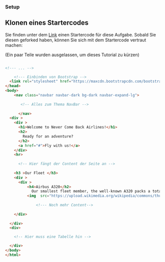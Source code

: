 ### Setup 

## Klonen eines Startercodes

Sie finden unter dem [Link](https://replit.com/@WebdevKIDS/WebDevKIDSLABS0302Starter?v=1) einen Startercode für diese Aufgabe.
Sobald Sie diesen geforked haben, können Sie sich mit dem Startercode vertraut machen:

(Ein paar Teile wurden ausgelassen, um dieses Tutorial zu kürzen)

~~~html

<!--- ... -->

    <!--- Einbinden von Bootstrap -->
  <link rel="stylesheet" href="https://maxcdn.bootstrapcdn.com/bootstrap/4.0.0-beta/css/bootstrap.min.css" integrity="sha384-/Y6pD6FV/Vv2HJnA6t+vslU6fwYXjCFtcEpHbNJ0lyAFsXTsjBbfaDjzALeQsN6M" crossorigin="anonymous">
</head>
<body>
    <nav class="navbar navbar-dark bg-dark navbar-expand-lg">
       
       <!-- Alles zum Thema NavBar -->
       
      </nav>
  <div >
    <div >
      <h1>Welcome to Never Come Back Airlines!</h1>
      <h2>
        Ready for an adventure?
      </h2>
      <a href="#">Fly with us!</a>
    </div>
    <hr>
      
      <!-- Hier fängt der Content der Seite an --> 
      
    <h3 >Our Fleet </h3>
    <div >
      <div >
          <h4>Airbus A320</h2>
            Our smallest fleet member, the well-known A320 packs a total of 152 people serviced by 7 of our finest crew members. We are using it on short haul flights around Europe.
          <img  src="https://upload.wikimedia.org/wikipedia/commons/thumb/b/b5/Airbus_A320neo_landing_08.jpg/1280px-Airbus_A320neo_landing_08.jpg">
              
              <!--- Noch mehr Content-->
              
    </div>
        
  </div>
  <div>

    <!-- Hier muss eine Tabelle hin -->

  </div>
</body>
</html>

~~~



